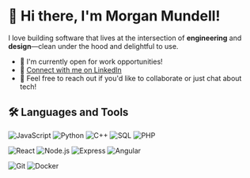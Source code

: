 # 👋 Hi there, I'm Morgan Mundell!

I love building software that lives at the intersection of **engineering** and **design**—clean under the hood and delightful to use.


- 🔭 I'm currently open for work opportunities!
- 💼 [Connect with me on LinkedIn](https://www.linkedin.com/in/morgan-mundell)
- 💬 Feel free to reach out if you'd like to collaborate or just chat about tech!

## 🛠️ Languages and Tools

![JavaScript](https://img.shields.io/badge/-JavaScript-F7DF1E?style=flat&logo=javascript&logoColor=black)
![Python](https://img.shields.io/badge/-Python-3776AB?style=flat&logo=python&logoColor=white)
![C++](https://img.shields.io/badge/-C++-00599C?style=flat&logo=c%2b%2b&logoColor=white)
![SQL](https://img.shields.io/badge/-SQL-4479A1?style=flat&logo=mysql&logoColor=white)
![PHP](https://img.shields.io/badge/-PHP-777BB4?style=flat&logo=php&logoColor=white)

![React](https://img.shields.io/badge/-React-61DAFB?style=flat&logo=react&logoColor=black)
![Node.js](https://img.shields.io/badge/-Node.js-339933?style=flat&logo=node.js&logoColor=white)
![Express](https://img.shields.io/badge/-Express-000000?style=flat&logo=express&logoColor=white)
![Angular](https://img.shields.io/badge/-Angular-DD0031?style=flat&logo=angular&logoColor=white)

![Git](https://img.shields.io/badge/-Git-F05032?style=flat&logo=git&logoColor=white)
![Docker](https://img.shields.io/badge/-Docker-2496ED?style=flat&logo=docker&logoColor=white)


<!--
**morganmundie/morganmundie** is a ✨ _special_ ✨ repository because its `README.md` (this file) appears on your GitHub profile.

Here are some ideas to get you started:

- 🔭 I’m currently working on ...
- 🌱 I’m currently learning ...
- 👯 I’m looking to collaborate on ...
- 🤔 I’m looking for help with ...
- 💬 Ask me about ...
- 📫 How to reach me: ...
- 😄 Pronouns: ...
- ⚡ Fun fact: ...
-->
